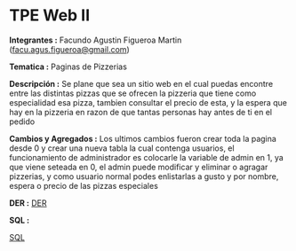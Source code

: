 # TPE Web II
 
**Integrantes :** Facundo Agustin Figueroa Martin (facu.agus.figueroa@gmail.com)

**Tematica :** Paginas de Pizzerias

**Descripción :** Se plane que sea un sitio web en el cual puedas encontre entre las distintas pizzas que se ofrecen la pizzeria que tiene como especialidad esa pizza, tambien consultar el precio de esta, y la espera que hay en la pizzeria en razon de que tantas personas hay antes de ti en el pedido

**Cambios y Agregados :** Los ultimos cambios fueron crear toda la pagina desde 0 y crear una nueva tabla la cual contenga usuarios, el funcionamiento de administrador es colocarle la variable de admin en 1, ya que viene seteada en 0, el admin puede modificar y eliminar o agragar pizzerias, y como usuario normal podes enlistarlas a gusto y por nombre, espera o precio de las pizzas especiales

**DER :** 
[DER](DER.png)

**SQL :**

[SQL](tpe_webii.sql)
